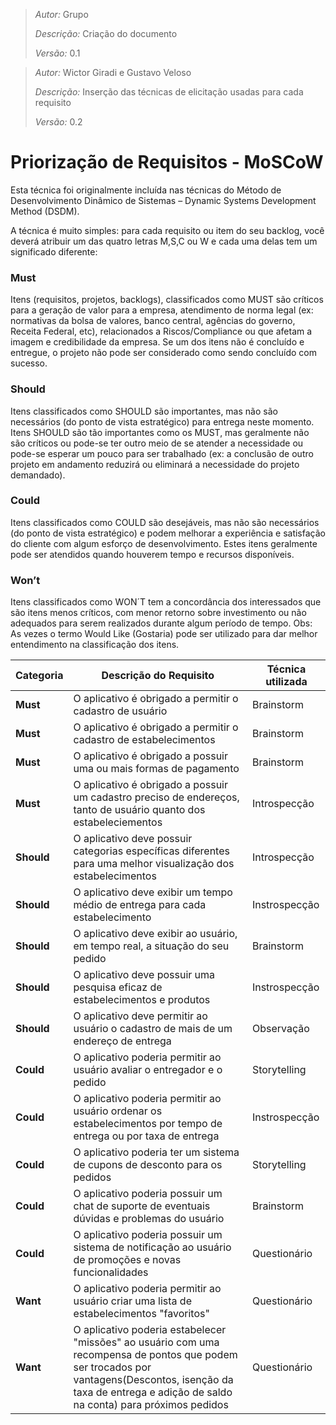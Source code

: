 > *Autor:* Grupo
>
> *Descrição:* Criação do documento
>
> *Versão:* 0.1
 
> *Autor:* Wictor Giradi e Gustavo Veloso
>
> *Descrição:* Inserção das técnicas de elicitação usadas para cada requisito
>
> *Versão:* 0.2

# Priorização de Requisitos - MoSCoW

Esta técnica foi originalmente incluída nas técnicas do Método de Desenvolvimento Dinâmico de Sistemas – Dynamic Systems Development Method (DSDM).

A técnica é muito simples: para cada requisito ou item do seu backlog, você deverá atribuir um das quatro letras M,S,C ou W e cada uma delas tem um significado diferente:

### Must

Itens (requisitos, projetos, backlogs), classificados como MUST são críticos para a geração de valor para a empresa, atendimento de norma legal (ex: normativas da bolsa de valores, banco central, agências do governo, Receita Federal, etc), relacionados a Riscos/Compliance ou que afetam a imagem e credibilidade da empresa. Se um dos itens não é concluído e entregue, o projeto não pode ser considerado como sendo concluído com sucesso.

### Should

Itens classificados como SHOULD são importantes, mas não são necessários (do ponto de vista estratégico) para entrega neste momento. Itens SHOULD são tão importantes como os MUST, mas geralmente não são críticos ou pode-se ter outro meio de se atender a necessidade ou pode-se esperar um pouco para ser trabalhado (ex: a conclusão de outro projeto em andamento reduzirá ou eliminará a necessidade do projeto demandado).

### Could

Itens classificados como COULD são desejáveis, mas não são necessários (do ponto de vista estratégico) e podem melhorar a experiência e satisfação do cliente com algum esforço de desenvolvimento. Estes itens geralmente pode ser atendidos quando houverem tempo e recursos disponíveis.

### Won’t

Itens classificados como WON´T tem a concordância dos interessados que são itens menos críticos, com menor retorno sobre investimento ou não adequados para serem realizados durante algum período de tempo. Obs: As vezes o termo Would Like (Gostaria) pode ser utilizado para dar melhor entendimento na classificação dos itens.

| Categoria | Descrição do Requisito | Técnica utilizada |
| -------- | -------- | -------- |
| **Must**     | O aplicativo é obrigado a permitir o cadastro de usuário | Brainstorm |
| **Must**     | O aplicativo é obrigado a permitir o cadastro de estabelecimentos | Brainstorm |
| **Must**     | O aplicativo é obrigado a possuir uma ou mais formas de pagamento | Brainstorm |
| **Must**     | O aplicativo é obrigado a possuir um cadastro preciso de endereços, tanto de usuário quanto dos estabeleciementos | Introspecção |
| **Should**   | O aplicativo deve possuir categorias específicas diferentes para uma melhor visualização dos estabelecimentos | Introspecção |
| **Should**   | O aplicativo deve exibir um tempo médio de entrega para cada estabelecimento | Instrospecção |
| **Should**   | O aplicativo deve exibir ao usuário, em tempo real, a situação do seu pedido | Brainstorm |
| **Should**   | O aplicativo deve possuir uma pesquisa eficaz de estabelecimentos e produtos | Instrospecção |
| **Should**   | O aplicativo deve permitir ao usuário o cadastro de mais de um endereço de entrega | Observação |
| **Could**    | O aplicativo poderia permitir ao usuário avaliar o entregador e o pedido | Storytelling |
| **Could**    | O aplicativo poderia permitir ao usuário ordenar os estabelecimentos por tempo de entrega ou por taxa de entrega | Instrospecção |
| **Could**    | O aplicativo poderia ter um sistema de cupons de desconto para os pedidos | Storytelling |
| **Could**    | O aplicativo poderia possuir um chat de suporte de eventuais dúvidas e problemas do usuário | Brainstorm |
| **Could**    | O aplicativo poderia possuir um sistema de notificação ao usuário de promoções e novas funcionalidades | Questionário |
| **Want**     | O aplicativo poderia permitir ao usuário criar uma lista de estabelecimentos "favoritos" | Questionário |
| **Want**     | O aplicativo poderia estabelecer "missões" ao usuário com uma recompensa de pontos que podem ser trocados por vantagens(Descontos, isenção da taxa de entrega e adição de saldo na conta) para próximos pedidos | Questionário |